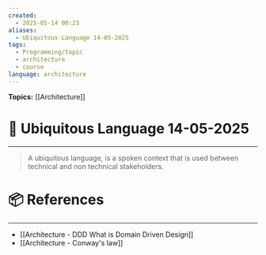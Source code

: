 ```yaml
---
created:
  - 2025-05-14 00:23
aliases:
  - Ubiquitous Language 14-05-2025
tags:
  - Programming/topic
  - architecture
  - course
language: architecture
---
```


**Topics:** [[Architecture]]

# 📃 Ubiquitous Language 14-05-2025

---
> A ubiquitous language, is a spoken context that is used between technical and non technical stakeholders.

# 📦 References

---

- [[Architecture - DDD What is Domain Driven Design]]
- [[Architecture - Conway's law]]